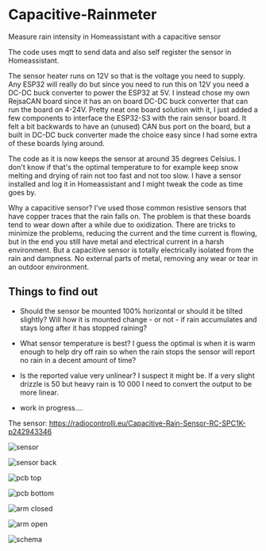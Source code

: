 # Capacitive-Rainmeter
Measure rain intensity in Homeassistant with a capacitive sensor 

The code uses mqtt to send data and also self register the sensor in Homeassistant. 

The sensor heater runs on 12V so that is the voltage you need to supply. Any ESP32 will really do but since you need to run this on 12V you need a DC-DC buck converter to power the ESP32 at 5V.  I instead chose my own RejsaCAN board since it has an on board DC-DC buck converter that can run the board on 4-24V. Pretty neat one board solution with it, I just added a few components to interface the ESP32-S3 with the rain sensor board. It felt a bit backwards to have an (unused) CAN bus port on the board, but a built in DC-DC buck converter made the choice easy since I had some extra of these boards lying around.

The code as it is now keeps the sensor at around 35 degrees Celsius. I don't know if that's the optimal temperature to for example keep snow melting and drying of rain not too fast and not too slow. I have a sensor installed and log it in Homeassistant and I might tweak the code as time goes by.

Why a capacitive sensor? I've used those common resistive sensors that have copper traces that the rain falls on. The problem is that these boards tend to wear down after a while due to oxidization. There are tricks to minimize the problems, reducing the current and the time current is flowing, but in the end you still have metal and electrical current in a harsh environment. But a capacitive sensor is totally electrically isolated from the rain and dampness. No external parts of metal, removing any wear or tear in an outdoor environment.   

## Things to find out

- Should the sensor be mounted 100% horizontal or should it be tilted slightly? Will how it is mounted change - or not - if rain accumulates and stays long after it has stopped raining?

- What sensor temperature is best? I guess the optimal is when it is warm enough to help dry off rain so when the rain stops the sensor will report no rain in a decent amount of time?

- Is the reported value very unlinear? I suspect it might be. If a very slight drizzle is 50 but heavy rain is 10 000 I need to convert the output to be more linear.

- work in progress....


The sensor:
https://radiocontrolli.eu/Capacitive-Rain-Sensor-RC-SPC1K-p242943346

![sensor](https://github.com/MagnusThome/Capacitive-Rainmeter/assets/32169384/523c88bf-ae12-401c-bdff-ebb91b518667)

![sensor back](https://github.com/MagnusThome/Capacitive-Rainmeter/assets/32169384/43c9af0f-6f9f-44c0-93ee-2d97a060bb8d)

![pcb top](https://github.com/MagnusThome/Capacitive-Rainmeter/assets/32169384/10883a02-48e6-4aa7-8237-53d67ebee8c7)

![pcb bottom](https://github.com/MagnusThome/Capacitive-Rainmeter/assets/32169384/f8bb0217-bba8-4e76-8d42-76a1d8737b4e)

![arm closed](https://github.com/MagnusThome/Capacitive-Rainmeter/assets/32169384/fd34311f-c391-4b5f-9df3-93f9d417c394)

![arm open](https://github.com/MagnusThome/Capacitive-Rainmeter/assets/32169384/7e2d9be2-ed48-42fb-946f-4e2924a92be1)

![schema](https://github.com/MagnusThome/Capacitive-Rainmeter/assets/32169384/2cf65521-ba4e-4b0e-887e-84a0da4d858c)
